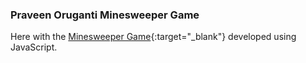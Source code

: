 ### Praveen Oruganti Minesweeper Game

Here with the [Minesweeper Game](https://praveenorugantitech.github.io/praveenorugantitech-javascript/0_Projects/praveenorugantitech-minesweeper){:target="_blank"} developed using JavaScript.



